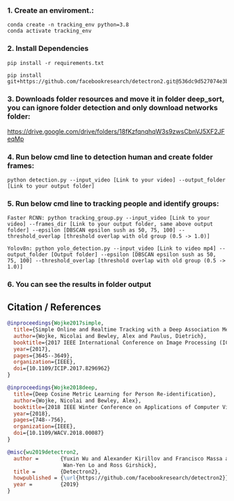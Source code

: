### 1. Create an enviroment.:
```
conda create -n tracking_env python=3.8
conda activate tracking_env
```

### 2. Install Dependencies
```
pip install -r requirements.txt
```
```
pip install git+https://github.com/facebookresearch/detectron2.git@536dc9d527074e3b15df5f6677ffe1f4e104a4ab
```

### 3. Downloads folder resources and move it in folder deep_sort, you can ignore folder detection and only download networks folder:
https://drive.google.com/drive/folders/18fKzfqnqhqW3s9zwsCbnVJ5XF2JFeqMp
### 4. Run below cmd line to detection human and create folder frames:
```
python detection.py --input_video [Link to your video] --output_folder [Link to your output folder]
```
### 5. Run below cmd line to tracking people and identify groups:
```
Faster RCNN: python tracking_group.py --input_video [Link to your video] --frames_dir [Link to your output folder, same above output folder] --epsilon [DBSCAN epsilon sush as 50, 75, 100] --threshold_overlap [threshold overlap with old group (0.5 -> 1.0)]

Yolov8n: python yolo_detection.py --input_video [Link to video mp4] --output_folder [Output folder] --epsilon [DBSCAN epsilon sush as 50, 75, 100] --threshold_overlap [threshold overlap with old group (0.5 -> 1.0)]

```
### 6. You can see the results in folder output

## Citation / References
```bibtex
@inproceedings{Wojke2017simple,
  title={Simple Online and Realtime Tracking with a Deep Association Metric},
  author={Wojke, Nicolai and Bewley, Alex and Paulus, Dietrich},
  booktitle={2017 IEEE International Conference on Image Processing (ICIP)},
  year={2017},
  pages={3645--3649},
  organization={IEEE},
  doi={10.1109/ICIP.2017.8296962}
}

@inproceedings{Wojke2018deep,
  title={Deep Cosine Metric Learning for Person Re-identification},
  author={Wojke, Nicolai and Bewley, Alex},
  booktitle={2018 IEEE Winter Conference on Applications of Computer Vision (WACV)},
  year={2018},
  pages={748--756},
  organization={IEEE},
  doi={10.1109/WACV.2018.00087}
}

@misc{wu2019detectron2,
  author =       {Yuxin Wu and Alexander Kirillov and Francisco Massa and
                  Wan-Yen Lo and Ross Girshick},
  title =        {Detectron2},
  howpublished = {\url{https://github.com/facebookresearch/detectron2}},
  year =         {2019}
}

